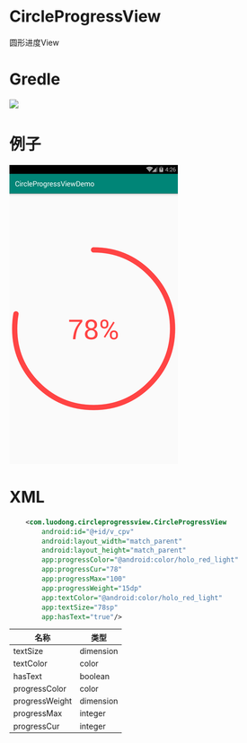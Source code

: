 # CircleProgressView
圆形进度View

# Gredle
[![](https://jitpack.io/v/luod852456/CircleProgressView.svg)](https://jitpack.io/#luod852456/CircleProgressView)

# 例子
![](https://github.com/luod852456/CircleProgressView/blob/master/circleprogressview_01.png)

# XML
```xml
    <com.luodong.circleprogressview.CircleProgressView
        android:id="@+id/v_cpv"
        android:layout_width="match_parent"
        android:layout_height="match_parent"
        app:progressColor="@android:color/holo_red_light"
        app:progressCur="78"
        app:progressMax="100"
        app:progressWeight="15dp"
        app:textColor="@android:color/holo_red_light"
        app:textSize="78sp"
        app:hasText="true"/>
```

|名称|类型|
|----|-----|
|textSize|dimension|
|textColor|color|
|hasText|boolean|
|progressColor|color|
|progressWeight|dimension|
|progressMax|integer|
|progressCur|integer|
